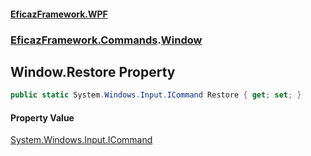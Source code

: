 #### [EficazFramework.WPF](EficazFrameworkWPF.md 'EficazFramework WPF')
### [EficazFramework.Commands](EficazFrameworkWPF.md#EficazFramework.Commands 'EficazFramework.Commands').[Window](EficazFramework.Commands/Window.md 'EficazFramework.Commands.Window')

## Window.Restore Property

```csharp
public static System.Windows.Input.ICommand Restore { get; set; }
```

#### Property Value
[System.Windows.Input.ICommand](https://docs.microsoft.com/en-us/dotnet/api/System.Windows.Input.ICommand 'System.Windows.Input.ICommand')